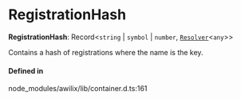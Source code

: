 # RegistrationHash

 **RegistrationHash**: Record<`string` \| `symbol` \| `number`, [`Resolver`](../interfaces/Resolver.md)<`any`\>\>

Contains a hash of registrations where the name is the key.

#### Defined in

node_modules/awilix/lib/container.d.ts:161
